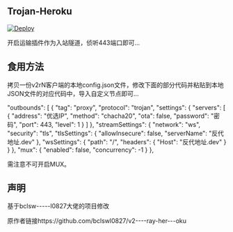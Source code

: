 ## Trojan-Heroku

[![Deploy](https://www.herokucdn.com/deploy/button.png)](https://dashboard.heroku.com/new?template=https://github.com/laogenihao/Trojan-Heroku)

开启运输插件作为入站隧道，侦听443端口即可...

## 食用方法

拷贝一份v2rN客户端的本地config.json文件，修改下面的部分代码并粘贴到本地JSON文件的对应代码中，导入自定义节点即可...

  "outbounds": [
    {
      "tag": "proxy",
      "protocol": "trojan",
      "settings": {
        "servers": [
          {
            "address": "优选IP",
            "method": "chacha20",
            "ota": false,
            "password": "密码",
            "port": 443,
            "level": 1
          }
        ]
      },
      "streamSettings": {
        "network": "ws",
        "security": "tls",
        "tlsSettings": {
          "allowInsecure": false,
          "serverName": "反代地址.dev"
        },
        "wsSettings": {
          "path": "/",
          "headers": {
            "Host": "反代地址.dev"
          }
        }
      },
      "mux": {
        "enabled": false,
        "concurrency": -1
      }
    },

需注意不可开启MUX。

## 声明

基于bclsw-----l0827大佬的项目修改

原作者链接https://github.com/bclswl0827/v2----ray-her---oku
